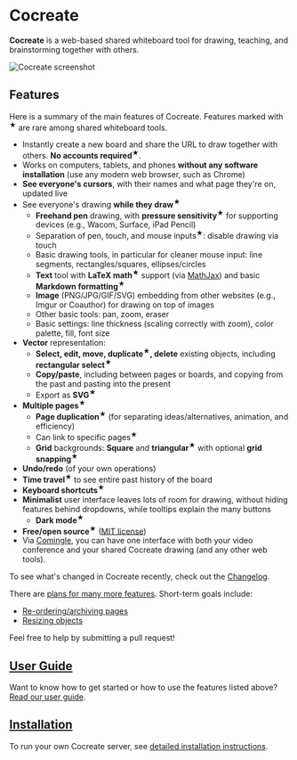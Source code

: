 # Cocreate

**Cocreate** is a web-based shared whiteboard tool for drawing, teaching, and
brainstorming together with others.

![Cocreate screenshot](http://erikdemaine.org/software/cocreate_large.png)

## Features

Here is a summary of the main features of Cocreate.
Features marked with <sup>★</sup> are rare among shared whiteboard tools.

* Instantly create a new board and share the URL to draw together with others.
  **No accounts required**<sup>★</sup>.
* Works on computers, tablets, and phones **without any software installation**
  (use any modern web browser, such as Chrome)
* **See everyone's cursors**, with their names and what page they're on, updated live
* See everyone's drawing **while they draw**<sup>★</sup>
  * **Freehand pen** drawing, with **pressure sensitivity**<sup>★</sup>
    for supporting devices (e.g., Wacom, Surface, iPad Pencil)
  * Separation of pen, touch, and mouse inputs<sup>★</sup>: disable drawing via touch
  * Basic drawing tools, in particular for cleaner mouse input:
    line segments, rectangles/squares, ellipses/circles
  * **Text** tool with **LaTeX math**<sup>★</sup> support
    (via [MathJax](https://www.mathjax.org/))
    and basic **Markdown formatting**<sup>★</sup>
  * **Image** (PNG/JPG/GIF/SVG) embedding from other websites
    (e.g., Imgur or Coauthor) for drawing on top of images
  * Other basic tools: pan, zoom, eraser
  * Basic settings: line thickness (scaling correctly with zoom),
    color palette, fill, font size
* **Vector** representation:
  * **Select, edit, move, duplicate<sup>★</sup>, delete** existing objects,
    including **rectangular select**<sup>★</sup>
  * **Copy/paste**, including between pages or boards, and copying from the
    past and pasting into the present
  * Export as **SVG**<sup>★</sup>
* **Multiple pages**<sup>★</sup>
  * **Page duplication**<sup>★</sup> (for separating ideas/alternatives, animation, and efficiency)
  * Can link to specific pages<sup>★</sup>
  * **Grid** backgrounds: **Square** and **triangular**<sup>★</sup>
    with optional **grid snapping**<sup>★</sup>
* **Undo/redo** (of your own operations)
* **Time travel**<sup>★</sup> to see entire past history of the board
* **Keyboard shortcuts**<sup>★</sup>
* **Minimalist** user interface leaves lots of room for drawing,
  without hiding features behind dropdowns,
  while tooltips explain the many buttons
  * **Dark mode**<sup>★</sup>
* **Free/open source**<sup>★</sup> ([MIT license](LICENSE))
* Via [Comingle](https://github.com/edemaine/comingle),
  you can have one interface with both your video conference and
  your shared Cocreate drawing (and any other web tools).

To see what's changed in Cocreate recently, check out the
[Changelog](CHANGELOG.md).

There are
[plans for many more features](https://github.com/edemaine/cocreate/issues).
Short-term goals include:

* [Re-ordering/archiving pages](https://github.com/edemaine/cocreate/issues/137)
* [Resizing objects](https://github.com/edemaine/cocreate/issues/17)

Feel free to help by submitting a pull request!

## [User Guide](doc/README.md)

Want to know how to get started or how to use the features listed above?
[Read our user guide](doc/README.md).

## [Installation](INSTALL.md)

To run your own Cocreate server, see
[detailed installation instructions](INSTALL.md).
